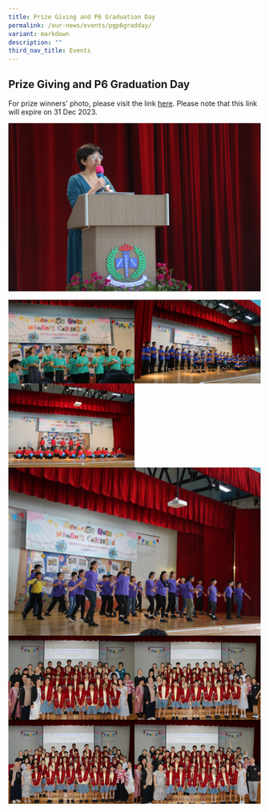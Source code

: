 ```yaml
---
title: Prize Giving and P6 Graduation Day
permalink: /our-news/events/pgp6gradday/
variant: markdown
description: ""
third_nav_title: Events
---
```

## Prize Giving and P6 Graduation Day

For prize winners' photo, please visit the link [here](https://drive.google.com/drive/folders/1KL4zDkCA1f2tLVPysXgIaNJlH-UxTLMP?usp=sharing). Please note that this link will expire on 31 Dec 2023.

![](/images/Events/PG&amp;P6Grad2023/IMG_7034.JPG)

<p><img align="left" style="width:50%" src="/images/Events/PG&amp;P6Grad2023/IMG_7128.JPG">
<img align="right" style="width:50%" src="/images/Events/PG&amp;P6Grad2023/IMG_7081.JPG"></p>

<p><img align="left" style="width:50%" src="/images/Events/PG&amp;P6Grad2023/IMG_7062.JPG">
<img align="right" src="/images/Events/PG&amp;P6Grad2023/IMG_7138.JPG"></p>

<p><img align="left" style="width:50%" src="/images/Events/PG&amp;P6Grad2023/6P.JPG">
<img align="right" style="width:50%" src="/images/Events/PG&amp;P6Grad2023/6I.JPG"><br>
<img align="left" style="width:50%" src="/images/Events/PG&amp;P6Grad2023/6D.JPG">
<img align="right" style="width:50%" src="/images/Events/PG&amp;P6Grad2023/6R.JPG"></p>
